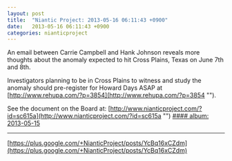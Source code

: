 ```yaml
---
layout: post
title:  "Niantic Project: 2013-05-16 06:11:43 +0900"
date:   2013-05-16 06:11:43 +0900
categories: nianticproject
---
```

An email between Carrie Campbell and Hank Johnson reveals more thoughts about the anomaly expected to hit Cross Plains, Texas on June 7th and 8th.

Investigators planning to be in Cross Plains to witness and study the anomaly should pre-register for Howard Days ASAP at [http://www.rehupa.com/?p=3854](http://www.rehupa.com/?p=3854 "").

See the document on the Board at: [http://www.nianticproject.com/?id=sc615a](http://www.nianticproject.com/?id=sc615a "")
[#### album: 2013-05-15](https://plus.sandbox.google.com/photos/105211554081025512763/albums/5878316045677584033?authkey=CIj64Infp8_7Lw "")
- - -
[https://plus.google.com/+NianticProject/posts/YcBq16xCZdm](https://plus.google.com/+NianticProject/posts/YcBq16xCZdm)

